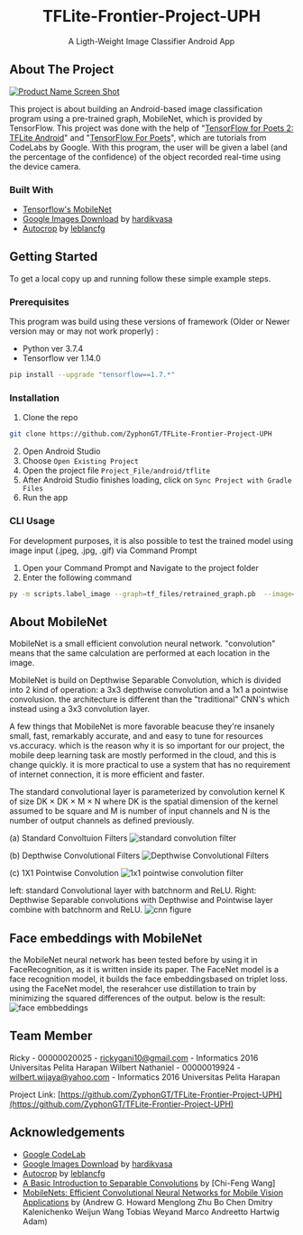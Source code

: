 <!-- PROJECT LOGO -->
<br />
<p align="center">
  <h1 align="center">TFLite-Frontier-Project-UPH</h1>
  
  <p align="center">
    A Ligth-Weight Image Classifier Android App
    <br />
  </p>
</p>

<!-- ABOUT THE PROJECT -->
## About The Project

[![Product Name Screen Shot][product-screenshot]](https://example.com)

This project is about building an Android-based image classification program using a pre-trained graph, MobileNet, which is provided by TensorFlow. This project was done with the help of "[TensorFlow for Poets 2: TFLite Android](https://codelabs.developers.google.com/codelabs/tensorflow-for-poets-2-tflite)" and "[TensorFlow For Poets](https://codelabs.developers.google.com/codelabs/tensorflow-for-poets)", which are tutorials from CodeLabs by Google. With this program, the user will be given a label (and the percentage of the confidence) of the object recorded real-time using the device camera. 

### Built With
* [Tensorflow's MobileNet](https://www.tensorflow.org/lite/models/image_classification/overview)
* [Google Images Download](https://google-images-download.readthedocs.io) by [hardikvasa](https://github.com/hardikvasa)
* [Autocrop](https://github.com/leblancfg/autocrop) by [leblancfg](https://github.com/leblancfg)



<!-- GETTING STARTED -->
## Getting Started

To get a local copy up and running follow these simple example steps.

### Prerequisites

This program was build using these versions of framework (Older or Newer version may or may not work properly) :
* Python ver 3.7.4
* Tensorflow ver 1.14.0
```sh
pip install --upgrade "tensorflow==1.7.*"
```

### Installation

1. Clone the repo
```sh
git clone https://github.com/ZyphonGT/TFLite-Frontier-Project-UPH
```
2. Open Android Studio
3. Choose `Open Existing Project`
4. Open the project file `Project_File/android/tflite`
5. After Android Studio finishes loading, click on `Sync Project with Gradle Files`
6. Run the app

### CLI Usage

For development purposes, it is also possible to test the trained model using image input (.jpeg, .jpg, .gif) via Command Prompt

1. Open your Command Prompt and Navigate to the project folder
2. Enter the following command
```sh
py -m scripts.label_image --graph=tf_files/retrained_graph.pb  --image=PATH_TO_YOUR_TEST_IMAGE
```

## About MobileNet

MobileNet is a small efficient convolution neural network. "convolution" means that the same calculation are performed at each location in the image.

MobileNet is build on Depthwise Separable Convolution, which is divided into 2 kind of operation: a 3x3 depthwise convolution and a 1x1 a pointwise convolusion. the architecture is different than the "traditional" CNN's which instead using a 3x3 convolution layer.

A few things that MobileNet is more favorable beacuse they're insanely small, fast, remarkably accurate, and and easy to tune for resources vs.accuracy. which is the reason why it is so important for our project, the mobile deep learning task are mostly performed in the cloud, and this is change quickly. it is more practical to use a system that has no requirement of internet connection, it is more efficient and faster.

The standard convolutional layer is parameterized by convolution kernel K of size DK × DK × M × N where DK is the spatial dimension of the kernel assumed to be square and M is number of input channels and N is the number of output channels as defined previously.

(a) Standard Convoltuion Filters
![standard convolution filter](https://user-images.githubusercontent.com/35583681/61589703-4dea5800-abd8-11e9-9cef-d8c65e80a923.PNG)

(b) Depthwise Convolutional Filters
![Depthwise Convolutional Filters](https://user-images.githubusercontent.com/35583681/61589741-eda7e600-abd8-11e9-865c-344562dfd135.PNG)

(c) 1X1 Pointwise Convolution
![1x1 pointwise  convolution filter](https://user-images.githubusercontent.com/35583681/61589781-50997d00-abd9-11e9-8ae2-dccec14f3b1c.PNG)

left: standard Convolutional layer with batchnorm and ReLU. Right: Depthwise Separable convolutions with Depthwise and Pointwise layer combine with batchnorm and ReLU.
![cnn figure](https://user-images.githubusercontent.com/35583681/61589997-14b3e700-abdc-11e9-9943-d352d2a1fdf4.PNG)


## Face embeddings with MobileNet
the MobileNet neural network has been tested before by using it in FaceRecognition, as it is written inside its paper. The FaceNet model is a face recognition model, it builds the face embeddingsbased on triplet loss. using the FaceNet model, the reserahcer use distillation to train by minimizing the squared differences of the output. below is the result:
![face embbeddings](https://user-images.githubusercontent.com/35583681/61590530-fd2d2c00-abe4-11e9-87d3-1bfb49dabfc8.PNG)

## Team Member

Ricky - 00000020025 - rickygani10@gmail.com - Informatics 2016 Universitas Pelita Harapan
Wilbert Nathaniel - 00000019924 - wilbert.wijaya@yahoo.com - Informatics 2016 Universitas Pelita Harapan

Project Link: [https://github.com/ZyphonGT/TFLite-Frontier-Project-UPH](https://github.com/ZyphonGT/TFLite-Frontier-Project-UPH)



<!-- ACKNOWLEDGEMENTS -->
## Acknowledgements
* [Google CodeLab](https://codelabs.developers.google.com)
* [Google Images Download](https://google-images-download.readthedocs.io) by [hardikvasa](https://github.com/hardikvasa)
* [Autocrop](https://github.com/leblancfg/autocrop) by [leblancfg](https://github.com/leblancfg)
* [A Basic Introduction to Separable Convolutions](https://towardsdatascience.com/a-basic-introduction-to-separable-convolutions-b99ec3102728) by [Chi-Feng Wang]
* [MobileNets: Efficient Convolutional Neural Networks for Mobile Vision
Applications](https://arxiv.org/pdf/1704.04861.pdf) by (Andrew G. Howard Menglong Zhu Bo Chen Dmitry Kalenichenko
Weijun Wang Tobias Weyand Marco Andreetto Hartwig Adam) 

<!-- MARKDOWN LINKS & IMAGES -->
<!-- https://www.markdownguide.org/basic-syntax/#reference-style-links -->
[build-shield]: https://img.shields.io/badge/build-passing-brightgreen.svg?style=flat-square
[build-url]: #
[contributors-shield]: https://img.shields.io/badge/contributors-1-orange.svg?style=flat-square
[contributors-url]: https://github.com/othneildrew/Best-README-Template/graphs/contributors
[license-shield]: https://img.shields.io/badge/license-MIT-blue.svg?style=flat-square
[license-url]: https://choosealicense.com/licenses/mit
[linkedin-shield]: https://img.shields.io/badge/-LinkedIn-black.svg?style=flat-square&logo=linkedin&colorB=555
[linkedin-url]: https://linkedin.com/in/othneildrew
[product-screenshot]: https://raw.githubusercontent.com/othneildrew/Best-README-Template/master/screenshot.png


